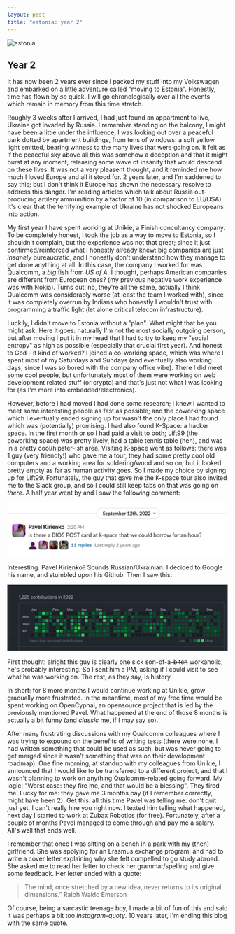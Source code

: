 ```yaml
---
layout: post
title: "estonia: year 2"
---
```


![estonia](/images/moving-to-estonia/e-estonia.jpg)

## Year 2

It has now been 2 years ever since I packed my stuff into my Volkswagen and embarked on a little adventure called "moving to Estonia". Honestly, time has flown by *so* quick. I will go chronologically over all the events which remain in memory from this time stretch.

Roughly 3 weeks after I arrived, I had just found an appartment to live, Ukraine got invaded by Russia. I remember standing on the balcony, I might have been a little under the influence, I was looking out over a peaceful park dotted by apartment buildings, from tens of windows: a soft yellow light emitted, bearing witness to the many lives that were going on. It felt as if the peaceful sky above all this was somehow a deception and that it might burst at any moment, releasing some wave of insanity that would descend on these lives. It was not a very pleasent thought, and it reminded me how much I loved Europe and all it stood for. 2 years later, and I'm saddened to say this; but I don't think it Europe has shown the necessary resolve to address this danger. I'm reading articles which talk about Russia out-producing artilery ammunition by a factor of 10 (in comparison to EU/USA). It's clear that the terrifying example of Ukraine has not shocked Europeans into action.

My first year I have spent working at Unikie, a Finish concultancy company. To be completely honest, I took the job as a way to move to Estonia, so I shouldn't complain, but the experience was not that great; since it just confirmed/reinforced what I honestly already knew: big companies are just *insanely* bureaucratic, and I honestly don't understand how they manage to get done anything at all. In this case, the company I worked for was Qualcomm, a *big* fish from *US of A*. I thought, perhaps American companies are different from European ones? (my previous negative work experience was with Nokia). Turns out: no, they're all the same, actually I think Qualcomm was considerably worse (at least the team I worked with), since it was completely overrun by Indians who honestly I wouldn't trust with programming a traffic light (let alone critical telecom infrastructure).

Luckily, I didn't move to Estonia without a "plan". What might that be you might ask. Here it goes: naturally I'm not the most socially outgoing person, but after moving I put it in my head that I had to try to keep my "social entropy" as high as possible (especially that crucial first year). And honest to God - it kind of worked? I joined a co-working space, which was where I spent most of my Saturdays and Sundays (and eventually also working days, since I was so bored with the company office vibe). There I did meet some cool people, but unfortunately most of them were working on web development related stuff (or crypto) and that's just not what I was looking for (as I'm more into embedded/electronics).

However, before I had moved I had done some research; I knew I wanted to meet some interesting people as fast as possible; and the coworking space which I eventually ended signing up for wasn't the only place I had found which was (potentially) promising. I had also found K-Space: a hacker space. In the first month or so I had paid a visit to both; Lift99 (the coworking space) was pretty lively, had a table tennis table (heh), and was in a pretty cool/hipster-ish area. Visiting K-space went as follows: there was 1 guy (very friendly!) who gave me a tour, they had some pretty cool old computers and a working area for soldering/wood and so on; but it looked pretty empty as far as human activity goes. So I made my choice by signing up for Lift99. Fortunately, the guy that gave me the K-space tour also invited me to the Slack group, and so I could still keep tabs on that was going on *there*. A half year went by and I saw the following comment:

![alt text](/images/estonia-year-2/year-2-image.png)

Interesting. Pavel Kirienko? Sounds Russian/Ukrainian. I decided to Google his name, and stumbled upon his Github. Then I saw this:

![alt text](/images/estonia-year-2/year-2-image-1.png)

First thought: alright this guy is clearly one sick son-of-a-~~bitch~~ workaholic, he's probably interesting. So I sent him a PM, asking if I could visit to see what he was working on. The rest, as they say, is history.

In short: for 8 more months I would continue working at Unikie, grow gradually more frustrated. In the meantime, most of my free time would be spent working on OpenCyphal, an opensource project that is led by the previously mentioned Pavel. What happened at the end of those 8 months is actually a bit funny (and *classic* me, if I may say so).

After many frustrating discussions with my Qualcomm colleagues where I was trying to expound on the benefits of writing tests (there were none, I had written something that could be used as such, but was never going to get merged since it wasn't something that was on their development roadmap). One fine morning, at standup with my colleagues from Unikie, I announced that I would like to be transferred to a different project, and that I wasn't planning to work on anything Qualcomm-related going forward. My logic: "Worst case: they fire me, and that would be a blessing". They fired me. Lucky for me: they gave me 3 months pay (if I remember correctly, might have been 2). Get this: all this time Pavel was telling me: don't quit just yet, I can't really hire you right now. I texted him telling what happened, next day I started to work at Zubax Robotics (for free). Fortunately, after a couple of months Pavel managed to come through and pay me a salary. All's well that ends well.

I remember that once I was sitting on a bench in a park with my (then) girlfriend. She was applying for an Erasmus exchange program; and had to write a cover letter explaining why she felt compelled to go study abroad. She asked me to read her letter to check her grammar/spelling and give some feedback. Her letter ended with a quote:

> The mind, once stretched by a new idea, never returns to its original dimensions." Ralph Waldo Emerson

Of course, being a sarcastic teenage boy, I made a bit of fun of this and said it was perhaps a bit too *instagram-quoty*. 10 years later, I'm ending this blog with the same quote.
